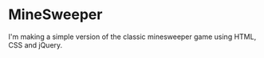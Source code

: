 # MineSweeper

I'm making a simple version of the classic minesweeper game using HTML, CSS and jQuery. 

